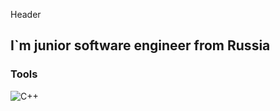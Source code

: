 Header 

## I`m junior software engineer from Russia

### Tools
![C++](https://img.shields.io/badge/-C++-090909?style=for-the-badge&logo=cpp)



